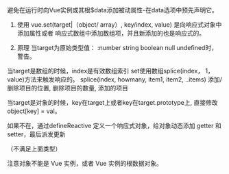 避免在运行时向Vue实例或其根$data添加被动属性-在data选项中预先声明它。

1. 使用
vue.set(target|（object/ array）, key/index, value)
是向响应式对象中添加属性或者 响应式数组中添加数组项，并且新添加的也是响应式的。

2. 原理
当target为原始类型值： :number string boolean null undefined时，警告。

当target是数组的时候，index是有效数组索引 set使用数组splice(index， 1， value)方法来触发响应的。
splice(index, howmany, item1, item2, ..items) 
添加/删除项目的位置, 删除项目的数量, 添加的项目

当target是对象的时候，key在target上或者key在target.prototype上, 直接修改  object[key] = val。

如果不在，通过defineReactive 定义一个响应式对象，给对象动态添加 getter 和 setter，最后派发更新

（不满足上面类型）


注意对象不能是 Vue 实例，或者 Vue 实例的根数据对象。

